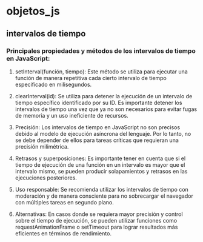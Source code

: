 # objetos_js
## intervalos de tiempo 
### Principales propiedades y métodos de los intervalos de tiempo en JavaScript:

1. setInterval(función, tiempo): Este método se utiliza para ejecutar una función de manera repetitiva cada cierto intervalo de tiempo especificado en milisegundos.

2. clearInterval(id): Se utiliza para detener la ejecución de un intervalo de tiempo específico identificado por su ID. Es importante detener los intervalos de tiempo una vez que ya no son necesarios para evitar fugas de memoria y un uso ineficiente de recursos.

3. Precisión: Los intervalos de tiempo en JavaScript no son precisos debido al modelo de ejecución asíncrona del lenguaje. Por lo tanto, no se debe depender de ellos para tareas críticas que requieran una precisión milimétrica.

4. Retrasos y superposiciones: Es importante tener en cuenta que si el tiempo de ejecución de una función en un intervalo es mayor que el intervalo mismo, se pueden producir solapamientos y retrasos en las ejecuciones posteriores.

5. Uso responsable: Se recomienda utilizar los intervalos de tiempo con moderación y de manera consciente para no sobrecargar el navegador con múltiples tareas en segundo plano.

6. Alternativas: En casos donde se requiera mayor precisión y control sobre el tiempo de ejecución, se pueden utilizar funciones como requestAnimationFrame o setTimeout para lograr resultados más eficientes en términos de rendimiento.

